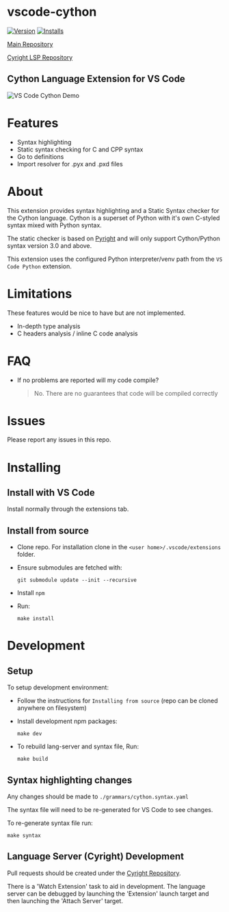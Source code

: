 # vscode-cython

[![Version](https://vsmarketplacebadge.apphb.com/version/ktnrg45.vscode-cython.svg)](https://marketplace.visualstudio.com/items?itemName=ktnrg45.vscode-cython) [![Installs](https://vsmarketplacebadge.apphb.com/installs-short/ktnrg45.vscode-cython.svg)](https://marketplace.visualstudio.com/items?itemName=ktnrg45.vscode-cython)

[Main Repository](https://github.com/ktnrg45/vs-code-cython)

[Cyright LSP Repository](https://github.com/ktnrg45/cyright)

## Cython Language Extension for VS Code

![VS Code Cython Demo](https://github.com/ktnrg45/vs-code-cython/raw/master/assets/demo.gif)

# Features

- Syntax highlighting
- Static syntax checking for C and CPP syntax
- Go to definitions
- Import resolver for .pyx and .pxd files

# About

This extension provides syntax highlighting and a Static Syntax checker for the Cython language.
Cython is a superset of Python with it's own C-styled syntax mixed with Python syntax.

The static checker is based on [Pyright](https://github.com/microsoft/pyright) and will only support Cython/Python syntax version 3.0 and above.

This extension uses the configured Python interpreter/venv path from the `VS Code Python` extension.

# Limitations

These features would be nice to have but are not implemented.

- In-depth type analysis
- C headers analysis / inline C code analysis

# FAQ

- If no problems are reported will my code compile?

  > No. There are no guarantees that code will be compiled correctly

# Issues

Please report any issues in this repo.

# Installing

## Install with VS Code

Install normally through the extensions tab.

## Install from source

- Clone repo. For installation clone in the `<user home>/.vscode/extensions` folder.

- Ensure submodules are fetched with:

  ```
  git submodule update --init --recursive

  ```

- Install `npm`
- Run:
  ```
  make install
  ```

# Development

## Setup

To setup development environment:

- Follow the instructions for `Installing from source` (repo can be cloned anywhere on filesystem)

- Install development npm packages:

  ```
  make dev
  ```

- To rebuild lang-server and syntax file, Run:

  ```
  make build
  ```

## Syntax highlighting changes

Any changes should be made to `./grammars/cython.syntax.yaml`

The syntax file will need to be re-generated for VS Code to see changes.

To re-generate syntax file run:

```
make syntax
```

## Language Server (Cyright) Development

Pull requests should be created under the [Cyright Repository](https://github.com/ktnrg45/cyright).

There is a 'Watch Extension' task to aid in development.
The language server can be debugged by launching the 'Extension' launch target and then launching the 'Attach Server' target.
